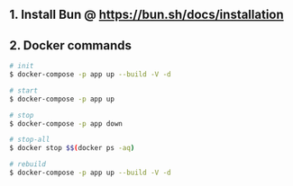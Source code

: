 ## 1. Install Bun @ https://bun.sh/docs/installation

## 2. Docker commands

```bash
# init
$ docker-compose -p app up --build -V -d

# start
$ docker-compose -p app up

# stop
$ docker-compose -p app down

# stop-all
$ docker stop $$(docker ps -aq)

# rebuild
$ docker-compose -p app up --build -V -d

